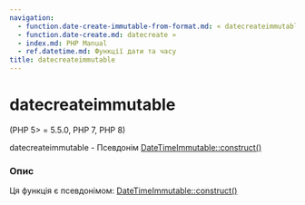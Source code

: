 ```yaml
---
navigation:
  - function.date-create-immutable-from-format.md: « datecreateimmutablefromformat
  - function.date-create.md: datecreate »
  - index.md: PHP Manual
  - ref.datetime.md: Функції дати та часу
title: datecreateimmutable
---
```

# datecreateimmutable

(PHP 5> = 5.5.0, PHP 7, PHP 8)

datecreateimmutable - Псевдонім [DateTimeImmutable::construct()](datetimeimmutable.construct.md)

### Опис

Ця функція є псевдонімом: [DateTimeImmutable::construct()](datetimeimmutable.construct.md)

